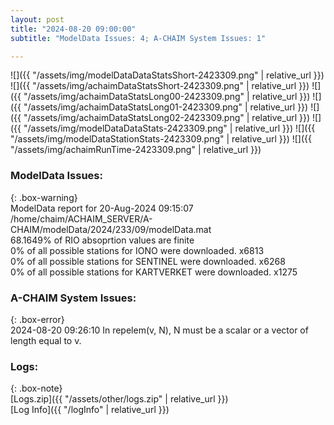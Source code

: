 ```yaml
---
layout: post
title: "2024-08-20 09:00:00"
subtitle: "ModelData Issues: 4; A-CHAIM System Issues: 1"

---
```


![]({{ "/assets/img/modelDataDataStatsShort-2423309.png" | relative_url }})
![]({{ "/assets/img/achaimDataStatsShort-2423309.png" | relative_url }})
![]({{ "/assets/img/achaimDataStatsLong00-2423309.png" | relative_url }})
![]({{ "/assets/img/achaimDataStatsLong01-2423309.png" | relative_url }})
![]({{ "/assets/img/achaimDataStatsLong02-2423309.png" | relative_url }})
![]({{ "/assets/img/modelDataDataStats-2423309.png" | relative_url }})
![]({{ "/assets/img/modelDataStationStats-2423309.png" | relative_url }})
![]({{ "/assets/img/achaimRunTime-2423309.png" | relative_url }})


### ModelData Issues:  
  
{: .box-warning}  
 ModelData report for 20-Aug-2024 09:15:07   
 /home/chaim/ACHAIM_SERVER/A-CHAIM/modelData/2024/233/09/modelData.mat   
 68.1649% of RIO absoprtion values are finite   
 0% of all possible stations for IONO were downloaded. x6813   
 0% of all possible stations for SENTINEL were downloaded. x6268   
 0% of all possible stations for KARTVERKET were downloaded. x1275   
  
### A-CHAIM System Issues:  
  
{: .box-error}  
2024-08-20 09:26:10 In repelem(v, N), N must be a scalar or a vector of length equal to v.  

### Logs:  
  
{: .box-note}  
[Logs.zip]({{ "/assets/other/logs.zip" | relative_url }})  
[Log Info]({{ "/logInfo" | relative_url }})  
